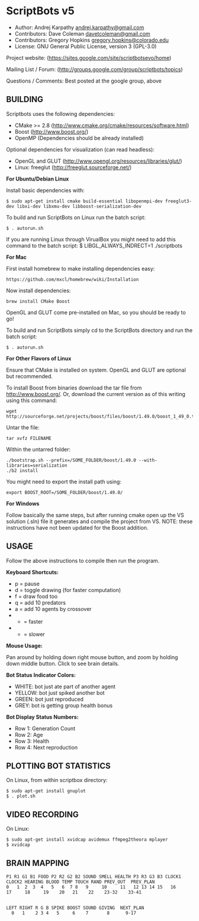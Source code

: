 ScriptBots v5
==========
* Author: Andrej Karpathy <andrej.karpathy@gmail.com>
* Contributors: Dave Coleman <davetcoleman@gmail.com>
* Contributors: Gregory Hopkins <gregory.hopkins@colorado.edu>
* License: GNU General Public License, version 3 (GPL-3.0)

Project website: 
(https://sites.google.com/site/scriptbotsevo/home)

Mailing List / Forum:
(http://groups.google.com/group/scriptbots/topics)

Questions / Comments:
Best posted at the google group, above


BUILDING
---------

Scriptbots uses the following dependencies:

* CMake >= 2.8 (http://www.cmake.org/cmake/resources/software.html)
* Boost (http://www.boost.org/)
* OpenMP (Dependencies should be already installed)

Optional dependencies for visualization (can read headless):

* OpenGL and GLUT (http://www.opengl.org/resources/libraries/glut/)
* Linux: freeglut (http://freeglut.sourceforge.net/) 


**For Ubuntu/Debian Linux**

Install basic dependencies with:

    $ sudo apt-get install cmake build-essential libopenmpi-dev freeglut3-dev libxi-dev libxmu-dev libboost-serialization-dev

To build and run ScriptBots on Linux run the batch script:

    $ . autorun.sh

If you are running Linux through VirualBox you might need to add this command to the batch script:
    $ LIBGL_ALWAYS_INDRECT=1 ./scriptbots

**For Mac**

First install homebrew to make installing dependencies easy:
    
    https://github.com/mxcl/homebrew/wiki/Installation

Now install dependencies:

    brew install CMake Boost

OpenGL and GLUT come pre-installed on Mac, so you should be ready to go!

To build and run ScriptBots simply cd to the ScriptBots directory and run the batch script:

    $ . autorun.sh

**For Other Flavors of Linux**

Ensure that CMake is installed on system. OpenGL and GLUT are optional but recommended.

To install Boost from binaries download the tar file from http://www.boost.org/. Or, download the current version as of this writing using this command:

    wget http://sourceforge.net/projects/boost/files/boost/1.49.0/boost_1_49_0.tar.gz/download

Untar the file:

    tar xvfz FILENAME

Within the untarred folder:

    ./bootstrap.sh --prefix=/SOME_FOLDER/boost/1.49.0 --with-libraries=serialization
    ./b2 install
 
You might need to export the install path using:

    export BOOST_ROOT=/SOME_FOLDER/boost/1.49.0/

**For Windows**

Follow basically the same steps, but after running cmake open up the VS solution (.sln) file it generates and compile the project from VS. NOTE: these instructions have not been updated for the Boost addition.


USAGE
------
Follow the above instructions to compile then run the program.

**Keyboard Shortcuts:**

* p = pause
* d = toggle drawing (for faster computation)
* f = draw food too
* q = add 10 predators
* a = add 10 agents by crossover
* + = faster
* - = slower

**Mouse Usage:**

Pan around by holding down right mouse button, and zoom by holding down middle button. Click to see brain details.

**Bot Status Indicator Colors:**

* WHITE: bot just ate part of another agent
* YELLOW: bot just spiked another bot
* GREEN: bot just reproduced
* GREY: bot is getting group health bonus

**Bot Display Status Numbers:**
* Row 1: Generation Count
* Row 2: Age
* Row 3: Health
* Row 4: Next reproduction

PLOTTING BOT STATISTICS
--------
On Linux, from within scriptbox directory:

	$ sudo apt-get install gnuplot
	$ . plot.sh


VIDEO RECORDING
---------
On Linux:

	$ sudo apt-get install xvidcap avidemux ffmpeg2theora mplayer
   	$ xvidcap


BRAIN MAPPING
------------

	P1 R1 G1 B1 FOOD P2 R2 G2 B2 SOUND SMELL HEALTH P3 R3 G3 B3 CLOCK1 CLOCK2 HEARING BLOOD TEMP TOUCH RAND PREV_OUT  PREV_PLAN
	0   1  2  3  4   5   6  7 8   9     10     11   12 13 14 15   16     17     18     19    20   21    22    23-32    33-41


	LEFT RIGHT R G B SPIKE BOOST SOUND GIVING  NEXT_PLAN 
	  0   1    2 3 4   5     6    7       8      9-17

